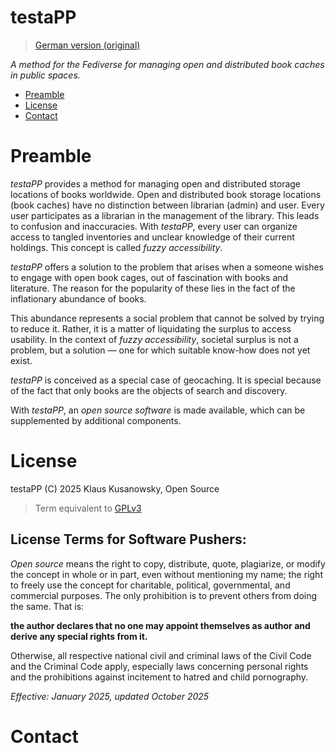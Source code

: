 testaPP
=======

> [German version (original)](README.md)

*A method for the Fediverse for managing open and distributed book caches in public spaces.*


- [Preamble](#preamble)
- [License](#license)
- [Contact](#contact)



# Preamble

*testaPP* provides a method for managing open and distributed storage locations of books worldwide. Open and distributed book storage locations (book caches) have no distinction between librarian (admin) and user. Every user participates as a librarian in the management of the library. This leads to confusion and inaccuracies. With *testaPP*, every user can organize access to tangled inventories and unclear knowledge of their current holdings. This concept is called *fuzzy accessibility*.

*testaPP* offers a solution to the problem that arises when a someone wishes to engage with open book cages, out of fascination with books and literature. The reason for the popularity of these lies in the fact of the inflationary abundance of books.

This abundance represents a social problem that cannot be solved by trying to reduce it. Rather, it is a matter of liquidating the surplus to access usability. In the context of *fuzzy accessibility*, societal surplus is not a problem, but a solution — one for which suitable know-how does not yet exist.

*testaPP* is conceived as a special case of geocaching. It is special because of the fact that only books are the objects of search and discovery.

With *testaPP*, an *open source software* is made available, which can be supplemented by additional components.



# License

testaPP (C) 2025 Klaus Kusanowsky, Open Source

> Term equivalent to [GPLv3](LICENSE)


## License Terms for Software Pushers:

*Open source* means the right to copy, distribute, quote, plagiarize, or modify the concept in whole or in part, even without mentioning my name; the right to freely use the concept for charitable, political, governmental, and commercial purposes. The only prohibition is to prevent others from doing the same. That is: 

**the author declares that no one may appoint themselves as author and derive any special rights from it.**

Otherwise, all respective national civil and criminal laws of the Civil Code and the Criminal Code apply, especially laws concerning personal rights and the prohibitions against incitement to hatred and child pornography.

*Effective: January 2025, updated October 2025*



# Contact
